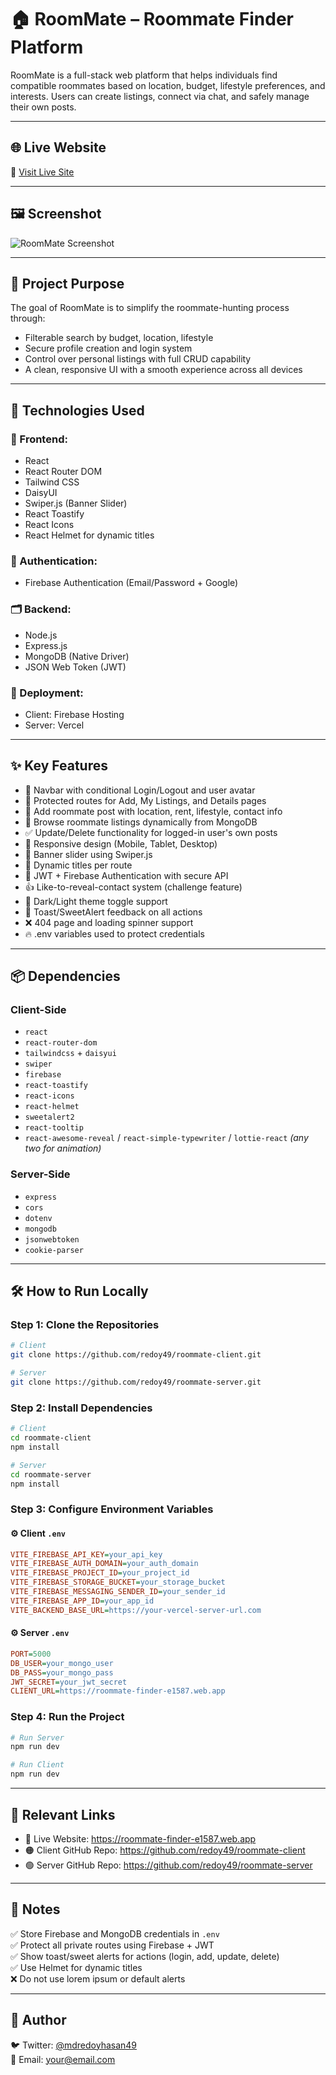 # 🏠 RoomMate – Roommate Finder Platform

RoomMate is a full-stack web platform that helps individuals find compatible roommates based on location, budget, lifestyle preferences, and interests. Users can create listings, connect via chat, and safely manage their own posts.

---

## 🌐 Live Website

🔗 [Visit Live Site](https://roommate-finder-e1587.web.app)

---

## 🖼️ Screenshot

![RoomMate Screenshot](https://i.ibb.co/sample-image.png) <!-- Replace with your screenshot URL -->

---

## 🎯 Project Purpose

The goal of RoomMate is to simplify the roommate-hunting process through:
- Filterable search by budget, location, lifestyle
- Secure profile creation and login system
- Control over personal listings with full CRUD capability
- A clean, responsive UI with a smooth experience across all devices

---

## 🚀 Technologies Used

### 🧩 Frontend:
- React
- React Router DOM
- Tailwind CSS
- DaisyUI
- Swiper.js (Banner Slider)
- React Toastify
- React Icons
- React Helmet for dynamic titles

### 🔐 Authentication:
- Firebase Authentication (Email/Password + Google)

### 🗂 Backend:
- Node.js
- Express.js
- MongoDB (Native Driver)
- JSON Web Token (JWT)

### 🚀 Deployment:
- Client: Firebase Hosting
- Server: Vercel

---

## ✨ Key Features

- 🧭 Navbar with conditional Login/Logout and user avatar
- 🔐 Protected routes for Add, My Listings, and Details pages
- 🧾 Add roommate post with location, rent, lifestyle, contact info
- 🔎 Browse roommate listings dynamically from MongoDB
- ✅ Update/Delete functionality for logged-in user's own posts
- 📲 Responsive design (Mobile, Tablet, Desktop)
- 🧩 Banner slider using Swiper.js
- 📌 Dynamic titles per route
- 🔐 JWT + Firebase Authentication with secure API
- 👍 Like-to-reveal-contact system (challenge feature)
- 🌙 Dark/Light theme toggle support
- 🎉 Toast/SweetAlert feedback on all actions
- ❌ 404 page and loading spinner support
- 🔥 .env variables used to protect credentials

---

## 📦 Dependencies

### Client-Side

- `react`
- `react-router-dom`
- `tailwindcss` + `daisyui`
- `swiper`
- `firebase`
- `react-toastify`
- `react-icons`
- `react-helmet`
- `sweetalert2`
- `react-tooltip`
- `react-awesome-reveal` / `react-simple-typewriter` / `lottie-react` *(any two for animation)*

### Server-Side

- `express`
- `cors`
- `dotenv`
- `mongodb`
- `jsonwebtoken`
- `cookie-parser`

---

## 🛠️ How to Run Locally

### Step 1: Clone the Repositories

```bash
# Client
git clone https://github.com/redoy49/roommate-client.git

# Server
git clone https://github.com/redoy49/roommate-server.git
```

### Step 2: Install Dependencies

```bash
# Client
cd roommate-client
npm install

# Server
cd roommate-server
npm install
```

### Step 3: Configure Environment Variables

#### ⚙️ Client `.env`

```ini
VITE_FIREBASE_API_KEY=your_api_key
VITE_FIREBASE_AUTH_DOMAIN=your_auth_domain
VITE_FIREBASE_PROJECT_ID=your_project_id
VITE_FIREBASE_STORAGE_BUCKET=your_storage_bucket
VITE_FIREBASE_MESSAGING_SENDER_ID=your_sender_id
VITE_FIREBASE_APP_ID=your_app_id
VITE_BACKEND_BASE_URL=https://your-vercel-server-url.com
```

#### ⚙️ Server `.env`

```ini
PORT=5000
DB_USER=your_mongo_user
DB_PASS=your_mongo_pass
JWT_SECRET=your_jwt_secret
CLIENT_URL=https://roommate-finder-e1587.web.app
```

### Step 4: Run the Project

```bash
# Run Server
npm run dev

# Run Client
npm run dev
```

---

## 🔗 Relevant Links

- 🔴 Live Website: https://roommate-finder-e1587.web.app  
- 🟠 Client GitHub Repo: https://github.com/redoy49/roommate-client  
- 🟢 Server GitHub Repo: https://github.com/redoy49/roommate-server

---

## 📌 Notes

✅ Store Firebase and MongoDB credentials in `.env`  
✅ Protect all private routes using Firebase + JWT  
✅ Show toast/sweet alerts for actions (login, add, update, delete)  
✅ Use Helmet for dynamic titles  
❌ Do not use lorem ipsum or default alerts

---

## 👤 Author
 
🐦 Twitter: [@mdredoyhasan49](https://twitter.com/mdredoyhasan49)  
📧 Email: your@email.com
